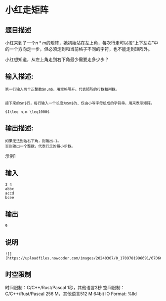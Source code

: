 # 小红走矩阵

## 题目描述

小红来到了一个$n*m$的矩阵，她初始站在左上角，每次行走可以按“上下左右”中的一个方向走一步，但必须走到和当前格子不同的字符，也不能走到矩阵外。  
  
小红想知道，从左上角走到右下角最少需要走多少步？

## 输入描述:
    
    
    第一行输入两个正整数$n,m$，用空格隔开。代表矩阵的行数和列数。  
    
    
    接下来的$n$行，每行输入一个长度为$m$的、仅由小写字母组成的字符串，用来表示矩阵。
    
    $1\leq n,m \leq1000$  
    

## 输出描述:
    
    
    如果无法到达右下角，则输出-1。  
    否则输出一个整数，代表行走的最小步数。

示例1 

## 输入
    
    
    3 4
    abbc
    accd
    bcee

## 输出
    
    
    9

## 说明
    
    
    ![](https://uploadfiles.nowcoder.com/images/20240307/0_1709781996691/67D6CDCFDC3DA31CF635441C79FE2505)


## 时空限制

时间限制：C/C++/Rust/Pascal 1秒，其他语言2秒
空间限制：C/C++/Rust/Pascal 256 M，其他语言512 M
64bit IO Format: %lld